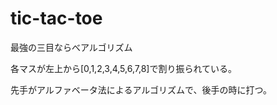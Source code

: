 # tic-tac-toe
最強の三目ならべアルゴリズム

各マスが左上から[0,1,2,3,4,5,6,7,8]で割り振られている。

先手がアルファベータ法によるアルゴリズムで、後手の時に打つ。
